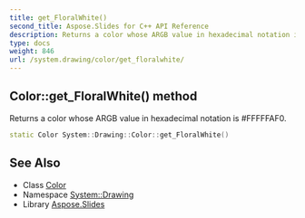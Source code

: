 ```yaml
---
title: get_FloralWhite()
second_title: Aspose.Slides for C++ API Reference
description: Returns a color whose ARGB value in hexadecimal notation is #FFFFFAF0.
type: docs
weight: 846
url: /system.drawing/color/get_floralwhite/
---
```

## Color::get_FloralWhite() method


Returns a color whose ARGB value in hexadecimal notation is #FFFFFAF0.

```cpp
static Color System::Drawing::Color::get_FloralWhite()
```

## See Also

* Class [Color](../)
* Namespace [System::Drawing](../../)
* Library [Aspose.Slides](../../../)